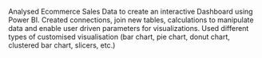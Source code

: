 Analysed Ecommerce Sales Data to create an interactive Dashboard using Power BI. Created connections, join new tables, calculations to manipulate data and enable user driven parameters for visualizations. Used different types of customised visualisation (bar chart, pie chart, donut chart, clustered bar chart, slicers, etc.)
